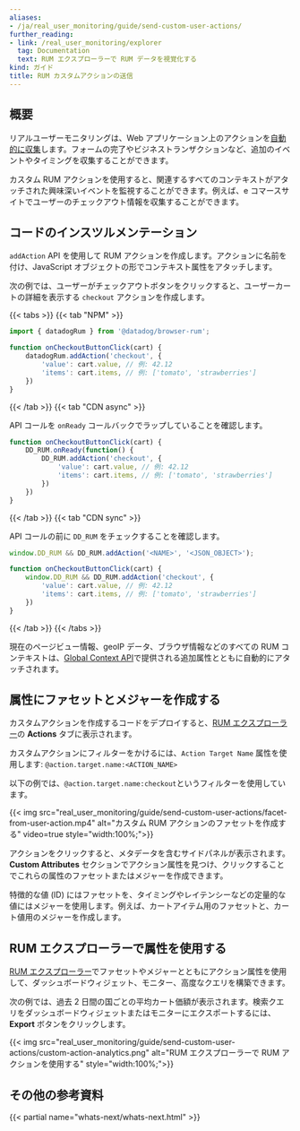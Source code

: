 ```yaml
---
aliases:
- /ja/real_user_monitoring/guide/send-custom-user-actions/
further_reading:
- link: /real_user_monitoring/explorer
  tag: Documentation
  text: RUM エクスプローラーで RUM データを視覚化する
kind: ガイド
title: RUM カスタムアクションの送信
---
```

## 概要

リアルユーザーモニタリングは、Web アプリケーション上のアクションを[自動的に収集][1]します。フォームの完了やビジネストランザクションなど、追加のイベントやタイミングを収集することができます。

カスタム RUM アクションを使用すると、関連するすべてのコンテキストがアタッチされた興味深いイベントを監視することができます。例えば、e コマースサイトでユーザーのチェックアウト情報を収集することができます。

## コードのインスツルメンテーション

`addAction` API を使用して RUM アクションを作成します。アクションに名前を付け、JavaScript オブジェクトの形でコンテキスト属性をアタッチします。

次の例では、ユーザーがチェックアウトボタンをクリックすると、ユーザーカートの詳細を表示する `checkout` アクションを作成します。

{{< tabs >}}
{{< tab "NPM" >}}

```javascript
import { datadogRum } from '@datadog/browser-rum';

function onCheckoutButtonClick(cart) {
    datadogRum.addAction('checkout', {
        'value': cart.value, // 例: 42.12
        'items': cart.items, // 例: ['tomato', 'strawberries']
    })
}
```

{{< /tab >}}
{{< tab "CDN async" >}}

API コールを `onReady` コールバックでラップしていることを確認します。

```javascript
function onCheckoutButtonClick(cart) {
    DD_RUM.onReady(function() {
        DD_RUM.addAction('checkout', {
            'value': cart.value, // 例: 42.12
            'items': cart.items, // 例: ['tomato', 'strawberries']
        })
    })    
}
```

{{< /tab >}}
{{< tab "CDN sync" >}}

API コールの前に `DD_RUM` をチェックすることを確認します。

```javascript
window.DD_RUM && DD_RUM.addAction('<NAME>', '<JSON_OBJECT>');

function onCheckoutButtonClick(cart) {
    window.DD_RUM && DD_RUM.addAction('checkout', {
        'value': cart.value, // 例: 42.12
        'items': cart.items, // 例: ['tomato', 'strawberries']
    })
}
```

{{< /tab >}}
{{< /tabs >}}

現在のページビュー情報、geoIP データ、ブラウザ情報などのすべての RUM コンテキストは、[Global Context API][2]で提供される追加属性とともに自動的にアタッチされます。

## 属性にファセットとメジャーを作成する

カスタムアクションを作成するコードをデプロイすると、[RUM エクスプローラー][3]の **Actions** タブに表示されます。

カスタムアクションにフィルターをかけるには、`Action Target Name` 属性を使用します: `@action.target.name:<ACTION_NAME>`

以下の例では、`@action.target.name:checkout`というフィルターを使用しています。

{{< img src="real_user_monitoring/guide/send-custom-user-actions/facet-from-user-action.mp4" alt="カスタム RUM アクションのファセットを作成する" video=true style="width:100%;">}}

アクションをクリックすると、メタデータを含むサイドパネルが表示されます。**Custom Attributes** セクションでアクション属性を見つけ、クリックすることでこれらの属性のファセットまたはメジャーを作成できます。

特徴的な値 (ID) にはファセットを、タイミングやレイテンシーなどの定量的な値にはメジャーを使用します。例えば、カートアイテム用のファセットと、カート値用のメジャーを作成します。

## RUM エクスプローラーで属性を使用する

[RUM エクスプローラー][3]でファセットやメジャーとともにアクション属性を使用して、ダッシュボードウィジェット、モニター、高度なクエリを構築できます。

次の例では、過去 2 日間の国ごとの平均カート価額が表示されます。検索クエリをダッシュボードウィジェットまたはモニターにエクスポートするには、**Export** ボタンをクリックします。

{{< img src="real_user_monitoring/guide/send-custom-user-actions/custom-action-analytics.png" alt="RUM エクスプローラーで RUM アクションを使用する" style="width:100%;">}}

## その他の参考資料

{{< partial name="whats-next/whats-next.html" >}}

[1]: /ja/real_user_monitoring/browser/data_collected/?tab=useraction#automatic-collection-of-actions
[2]: /ja/real_user_monitoring/browser/modifying_data_and_context/#replace-global-context
[3]: /ja/real_user_monitoring/explorer